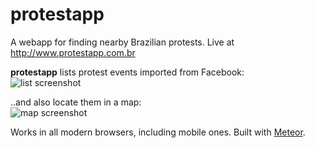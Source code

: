 # protestapp
A webapp for finding nearby Brazilian protests. Live at http://www.protestapp.com.br

**protestapp** lists protest events imported from Facebook:  
![list screenshot](https://raw.github.com/fjsj/projects-screenshots/master/protestapp/screenshot.png)  

..and also locate them in a map:  
![map screenshot](https://raw.github.com/fjsj/projects-screenshots/master/protestapp/screenshot-map.png)  

Works in all modern browsers, including mobile ones.
Built with [Meteor](http://www.meteor.com).  
